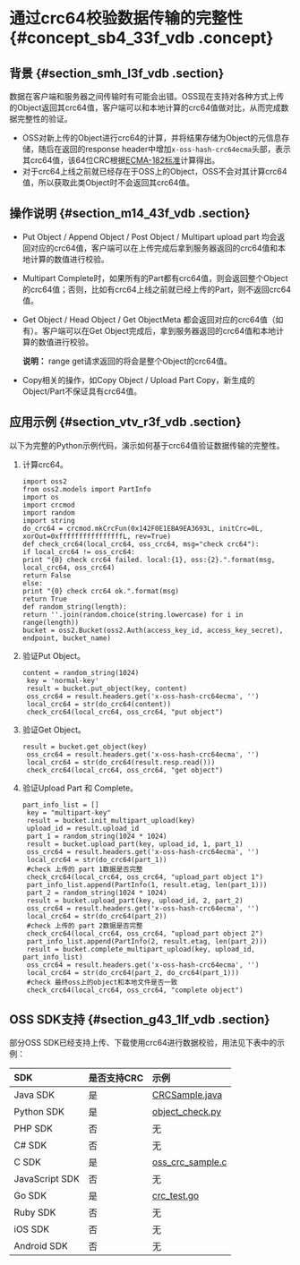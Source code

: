 # 通过crc64校验数据传输的完整性 {#concept_sb4_33f_vdb .concept}

## 背景 {#section_smh_l3f_vdb .section}

数据在客户端和服务器之间传输时有可能会出错。OSS现在支持对各种方式上传的Object返回其crc64值，客户端可以和本地计算的crc64值做对比，从而完成数据完整性的验证。

-   OSS对新上传的Object进行crc64的计算，并将结果存储为Object的元信息存储，随后在返回的response header中增加`x-oss-hash-crc64ecma`头部，表示其crc64值，该64位CRC根据[ECMA-182标准](http://www.ecma-international.org/publications/standards/Ecma-182.htm)计算得出。
-   对于crc64上线之前就已经存在于OSS上的Object，OSS不会对其计算crc64值，所以获取此类Object时不会返回其crc64值。

## 操作说明 {#section_m14_43f_vdb .section}

-   Put Object / Append Object / Post Object / Multipart upload part 均会返回对应的crc64值，客户端可以在上传完成后拿到服务器返回的crc64值和本地计算的数值进行校验。

-   Multipart Complete时，如果所有的Part都有crc64值，则会返回整个Object的crc64值；否则，比如有crc64上线之前就已经上传的Part，则不返回crc64值。

-   Get Object / Head Object / Get ObjectMeta 都会返回对应的crc64值（如有）。客户端可以在Get Object完成后，拿到服务器返回的crc64值和本地计算的数值进行校验。

    **说明：** range get请求返回的将会是整个Object的crc64值。

-   Copy相关的操作，如Copy Object / Upload Part Copy，新生成的Object/Part不保证具有crc64值。

## 应用示例 {#section_vtv_r3f_vdb .section}

以下为完整的Python示例代码，演示如何基于crc64值验证数据传输的完整性。

1.  计算crc64。

    ```
    import oss2
    from oss2.models import PartInfo
    import os
    import crcmod
    import random
    import string
    do_crc64 = crcmod.mkCrcFun(0x142F0E1EBA9EA3693L, initCrc=0L, xorOut=0xffffffffffffffffL, rev=True)
    def check_crc64(local_crc64, oss_crc64, msg="check crc64"):
    if local_crc64 != oss_crc64:
    print "{0} check crc64 failed. local:{1}, oss:{2}.".format(msg, local_crc64, oss_crc64)
    return False
    else:
    print "{0} check crc64 ok.".format(msg)
    return True
    def random_string(length):
    return ''.join(random.choice(string.lowercase) for i in range(length))
    bucket = oss2.Bucket(oss2.Auth(access_key_id, access_key_secret), endpoint, bucket_name)
    ```

2.  验证Put Object。

    ```
    content = random_string(1024)
     key = 'normal-key'
     result = bucket.put_object(key, content)
     oss_crc64 = result.headers.get('x-oss-hash-crc64ecma', '')
     local_crc64 = str(do_crc64(content))
     check_crc64(local_crc64, oss_crc64, "put object")
    ```

3.  验证Get Object。

    ```
    result = bucket.get_object(key)
     oss_crc64 = result.headers.get('x-oss-hash-crc64ecma', '')
     local_crc64 = str(do_crc64(result.resp.read()))
     check_crc64(local_crc64, oss_crc64, "get object")
    ```

4.  验证Upload Part 和 Complete。

    ```
    part_info_list = []
     key = "multipart-key"
     result = bucket.init_multipart_upload(key)
     upload_id = result.upload_id
     part_1 = random_string(1024 * 1024)
     result = bucket.upload_part(key, upload_id, 1, part_1)
     oss_crc64 = result.headers.get('x-oss-hash-crc64ecma', '')
     local_crc64 = str(do_crc64(part_1))
     #check 上传的 part 1数据是否完整
     check_crc64(local_crc64, oss_crc64, "upload_part object 1")
     part_info_list.append(PartInfo(1, result.etag, len(part_1)))
     part_2 = random_string(1024 * 1024)
     result = bucket.upload_part(key, upload_id, 2, part_2)
     oss_crc64 = result.headers.get('x-oss-hash-crc64ecma', '')
     local_crc64 = str(do_crc64(part_2))
     #check 上传的 part 2数据是否完整
     check_crc64(local_crc64, oss_crc64, "upload_part object 2")
     part_info_list.append(PartInfo(2, result.etag, len(part_2)))
     result = bucket.complete_multipart_upload(key, upload_id, part_info_list)
     oss_crc64 = result.headers.get('x-oss-hash-crc64ecma', '')
     local_crc64 = str(do_crc64(part_2, do_crc64(part_1)))
     #check 最终oss上的object和本地文件是否一致
     check_crc64(local_crc64, oss_crc64, "complete object")
    ```


## OSS SDK支持 {#section_g43_1lf_vdb .section}

部分OSS SDK已经支持上传、下载使用crc64进行数据校验，用法见下表中的示例：

|SDK|是否支持CRC|示例|
|:--|:------|:-|
|Java SDK|是|[CRCSample.java](https://github.com/aliyun/aliyun-oss-java-sdk/blob/master/src/samples/CRCSample.java)|
|Python SDK|是|[object\_check.py](https://github.com/aliyun/aliyun-oss-python-sdk/blob/master/examples/object_check.py)|
|PHP SDK|否|无|
|C\# SDK|否|无|
|C SDK|是|[oss\_crc\_sample.c](https://github.com/aliyun/aliyun-oss-c-sdk/blob/master/oss_c_sdk_sample/oss_crc_sample.c)|
|JavaScript SDK|否|无|
|Go SDK|是|[crc\_test.go](https://github.com/aliyun/aliyun-oss-go-sdk/blob/master/oss/crc_test.go)|
|Ruby SDK|否|无|
|iOS SDK|否|无|
|Android SDK|否|无　|

